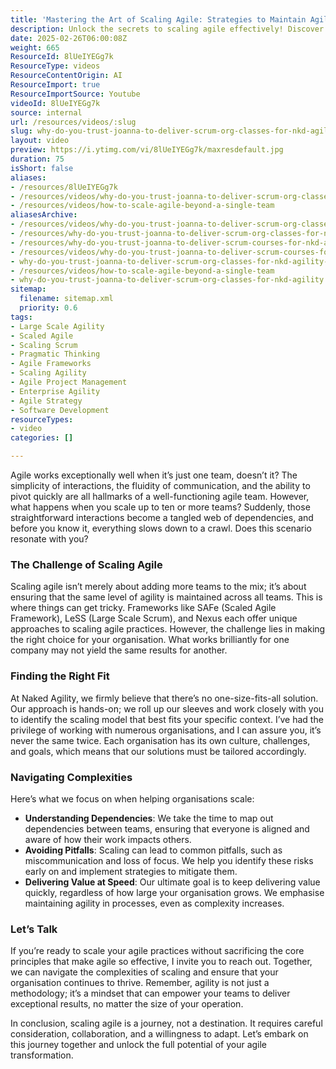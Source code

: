 ```yaml
---
title: 'Mastering the Art of Scaling Agile: Strategies to Maintain Agility Across Multiple Teams'
description: Unlock the secrets to scaling agile effectively! Discover tailored strategies to maintain agility across multiple teams and navigate complexities with ease.
date: 2025-02-26T06:00:08Z
weight: 665
ResourceId: 8lUeIYEGg7k
ResourceType: videos
ResourceContentOrigin: AI
ResourceImport: true
ResourceImportSource: Youtube
videoId: 8lUeIYEGg7k
source: internal
url: /resources/videos/:slug
slug: why-do-you-trust-joanna-to-deliver-scrum-org-classes-for-nkd-agility
layout: video
preview: https://i.ytimg.com/vi/8lUeIYEGg7k/maxresdefault.jpg
duration: 75
isShort: false
aliases:
- /resources/8lUeIYEGg7k
- /resources/videos/why-do-you-trust-joanna-to-deliver-scrum-org-classes-for-nkd-agility
- /resources/videos/how-to-scale-agile-beyond-a-single-team
aliasesArchive:
- /resources/videos/why-do-you-trust-joanna-to-deliver-scrum-org-classes-for-nkd-agility
- /resources/why-do-you-trust-joanna-to-deliver-scrum-org-classes-for-nkd-agility-2
- /resources/why-do-you-trust-joanna-to-deliver-scrum-courses-for-nkd-agility
- /resources/videos/why-do-you-trust-joanna-to-deliver-scrum-courses-for-nkd-agility
- why-do-you-trust-joanna-to-deliver-scrum-org-classes-for-nkd-agility-8gAWNn2RQgU
- /resources/videos/how-to-scale-agile-beyond-a-single-team
- why-do-you-trust-joanna-to-deliver-scrum-org-classes-for-nkd-agility
sitemap:
  filename: sitemap.xml
  priority: 0.6
tags:
- Large Scale Agility
- Scaled Agile
- Scaling Scrum
- Pragmatic Thinking
- Agile Frameworks
- Scaling Agility
- Agile Project Management
- Enterprise Agility
- Agile Strategy
- Software Development
resourceTypes:
- video
categories: []

---
```

Agile works exceptionally well when it’s just one team, doesn’t it? The simplicity of interactions, the fluidity of communication, and the ability to pivot quickly are all hallmarks of a well-functioning agile team. However, what happens when you scale up to ten or more teams? Suddenly, those straightforward interactions become a tangled web of dependencies, and before you know it, everything slows down to a crawl. Does this scenario resonate with you?

### The Challenge of Scaling Agile

Scaling agile isn’t merely about adding more teams to the mix; it’s about ensuring that the same level of agility is maintained across all teams. This is where things can get tricky. Frameworks like SAFe (Scaled Agile Framework), LeSS (Large Scale Scrum), and Nexus each offer unique approaches to scaling agile practices. However, the challenge lies in making the right choice for your organisation. What works brilliantly for one company may not yield the same results for another.

### Finding the Right Fit

At Naked Agility, we firmly believe that there’s no one-size-fits-all solution. Our approach is hands-on; we roll up our sleeves and work closely with you to identify the scaling model that best fits your specific context. I’ve had the privilege of working with numerous organisations, and I can assure you, it’s never the same twice. Each organisation has its own culture, challenges, and goals, which means that our solutions must be tailored accordingly.

### Navigating Complexities

Here’s what we focus on when helping organisations scale:

- **Understanding Dependencies**: We take the time to map out dependencies between teams, ensuring that everyone is aligned and aware of how their work impacts others.
- **Avoiding Pitfalls**: Scaling can lead to common pitfalls, such as miscommunication and loss of focus. We help you identify these risks early on and implement strategies to mitigate them.
- **Delivering Value at Speed**: Our ultimate goal is to keep delivering value quickly, regardless of how large your organisation grows. We emphasise maintaining agility in processes, even as complexity increases.

### Let’s Talk

If you’re ready to scale your agile practices without sacrificing the core principles that make agile so effective, I invite you to reach out. Together, we can navigate the complexities of scaling and ensure that your organisation continues to thrive. Remember, agility is not just a methodology; it’s a mindset that can empower your teams to deliver exceptional results, no matter the size of your operation.

In conclusion, scaling agile is a journey, not a destination. It requires careful consideration, collaboration, and a willingness to adapt. Let’s embark on this journey together and unlock the full potential of your agile transformation.

